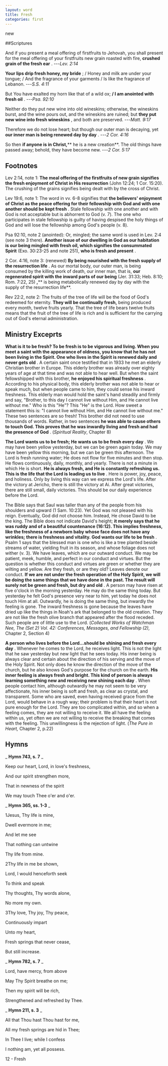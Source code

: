 ```yaml
---
layout: word
title: Fresh
categories: first
---
```


new

##Scriptures

And if you present a meal offering of firstfruits to Jehovah, you shall present for the meal offering of your firstfruits new grain roasted with fire, **crushed grain of the fresh ear** .
---_Lev. 2:14_

**Your lips drip fresh honey, my bride** ; / Honey and milk are under your tongue; / And the fragrance of your garments / Is like the fragrance of Lebanon.
---_S.S. 4:11_

But You have exalted my horn like that of a wild ox; **/ I am anointed with fresh oil** .
---_Psa. 92:10_

Neither do they put new wine into old wineskins; otherwise, the wineskins burst, and the wine pours out, and the wineskins are ruined; but **they put new wine into fresh wineskins** , and both are preserved.
---_Matt. 9:17_

Therefore we do not lose heart; but though our outer man is decaying, yet **our inner man is being renewed day by day** .
---_2 Cor. 4:16_

So then **if anyone is in Christ,**** he is a new creation**. The old things have passed away; behold, they have become new.
---_2 Cor. 5:17_

## Footnotes

Lev 2:14, note 1: **The meal offering of the firstfruits of new grain signifies the fresh enjoyment of Christ in His resurrection** (John 12:24; 1 Cor. 15:20). The crushing of the grains signifies being dealt with by the cross of Christ.

Lev 19:6, note 1: The word in vv. 6-8 signifies that **the believers' enjoyment of Christ as the peace offering for their fellowship with God and with one another should be kept fresh** . Stale fellowship with one another and with God is not acceptable but is abhorrent to God (v. 7). The one who participates in stale fellowship is guilty of having despised the holy things of God and will lose the fellowship among God's people (v. 8).

Psa 92:10, note 2 (anointed): Or, mingled; the same word is used in Lev. 2:4 (see note 3 there). **Another issue of our dwelling in God as our habitation is our being mingled with fresh oil, which signifies the consummated Spirit** (Exo. 30:23-25 and note 251), **who is fresh and present** .

2 Cor. 4:16, note 3: (renewed) **By being nourished with the fresh supply of the resurrection life** . As our mortal body, our outer man, is being consumed by the killing work of death, our inner man, that is, **our regenerated spirit with the inward parts of our being** (Jer. 31:33; Heb. 8:10; Rom. 7:22, 25) **,**** is being metabolically renewed day by day with the supply of the resurrection life**.

Rev 22:2, note 2: The fruits of the tree of life will be the food of God's redeemed for eternity. **They will be continually fresh,** being produced every month, twelve fruits yearly. That the tree of life bears twelve fruits means that the fruit of the tree of life is rich and is sufficient for the carrying out of God's eternal administration.

## Ministry Exceprts

**What is it to be fresh? To be fresh is to be vigorous and living. When you meet a saint with the appearance of oldness, you know that he has not been living in the Spirit. One who lives in the Spirit is renewed daily and never gets old** . A certain saint once testified that in 1933 he met an elderly Christian brother in Europe. This elderly brother was already over eighty years of age at that time and was not able to hear well. But when the saint fellowshipped with this brother, **he enjoyed his spiritual freshness** . According to his physical body, this elderly brother was not able to hear or speak much, but when people came to him, they could sense his inward freshness. This elderly man would hold the saint's hand steadily and firmly and say, "Brother, to this day I cannot live without Him, and He cannot live without me." Who is this "He"? This "He" is the Lord. How sweet a statement this is: "I cannot live without Him, and He cannot live without me." These two sentences are so fresh! This brother did not need to use thousands of words. Rather, in two sentences **he was able to cause others to touch God. This proves that he was inwardly living and fresh and had the presence of God** . (_Spiritual Reality_, Chapter 8)

**The Lord wants us to be fresh; He wants us to be fresh every day** . We may have been yellow yesterday, but we can be green again today. We may have been yellow this morning, but we can be green this afternoon. The Lord is fresh running water; He does not flow for five minutes and then stop. He flows continuously, daily, monthly, and yearly. There is not a minute in which He is short. **He is always fresh, and He is constantly refreshing us. This is the life that the Lord is leading us to live** . Here is power, joy, peace, and holiness. Only by living this way can we express the Lord's life. After the victory at Jericho, there is still the victory at Ai. After great victories, there are still small, daily victories. This should be our daily experience before the Lord.

The Bible says that Saul was taller than any of the people from his shoulders and upward (1 Sam. 10:23). Yet God was not pleased with his reign. Eventually, God did not choose him. Instead, He chose David to be the king. The Bible does not indicate David's height; **it merely says that he was ruddy and of a beautiful countenance (16:12). This implies freshness, like the freshness of a newborn baby whose face does not have any wrinkles; there is freshness and vitality. God wants our life to be fresh** . Psalm 1 says that the blessed man is one who is like a tree planted beside streams of water, yielding fruit in its season, and whose foliage does not wither (v. 3). We have leaves, which are our outward conduct. We may be patient, meek, humble, and perfect in our conduct and virtues. But the question is whether this conduct and virtues are green or whether they are wilting and yellow. Are they fresh, or are they old? Leaves denote our conduct. **If we are not under the fresh operation of the Holy Spirit, we will be doing the same things that we have done in the past. The result will surely not be green and fresh, but dry and old** . A person may have risen at five o'clock in the morning yesterday. He may do the same thing today. But yesterday he felt God's presence very near to him, yet today he does not touch Him at all. Outwardly, he is doing the same thing, but inwardly the feeling is gone. The inward freshness is gone because the leaves have dried up like the things in Noah's ark that belonged to the old creation. They are not like the fresh olive branch that appeared after the flood receded. Such people are of little use to the Lord. (_Collected Works of Watchman Nee, The (Set 2) Vol. 42: Conferences, Messages, and Fellowship (2),_ Chapter 2, Section 4)

**A person who lives before the Lord…should be shining and fresh every day** . Whenever he comes to the Lord, he receives light. This is not the light that he saw yesterday but new light that he sees today. His inner being is always clear and certain about the direction of his serving and the move of the Holy Spirit. Not only does he know the direction of the move of the church, but he also knows God's purpose for the church on the earth. **His inner feeling is always fresh and bright. This kind of person is always learning something new and receiving new shining each day** . When people contact him, although outwardly he may not seem to be very affectionate, his inner being is soft and fresh, as clear as crystal, and transparent. Some who are saved, even having received grace from the Lord, would behave in a rough way; their problem is that their heart is not pure enough for the Lord. They are too complicated within, and so when a feeling comes, they are not willing to receive it. We all have the feeling within us, yet often we are not willing to receive the breaking that comes with the feeling. This unwillingness is the rejection of light. (_The Pure in Heart,_ Chapter 2, p.22)

## Hymns

_ **Hymn 743, s. 7** _

Keep our heart, Lord, in love's freshness,

And our spirit strengthen more,

That in newness of the spirit

We may touch Thee o'er and o'er.

_ **Hymn 365, ss. 1-3** _

1Jesus, Thy life is mine,

Dwell evermore in me;

And let me see

That nothing can untwine

Thy life from mine.

2Thy life in me be shown,

Lord, I would henceforth seek

To think and speak

Thy thoughts, Thy words alone,

No more my own.

3Thy love, Thy joy, Thy peace,

Continuously impart

Unto my heart,

Fresh springs that never cease,

But still increase.

_ **Hymn 782, s. 7** _

Lord, have mercy, from above

May Thy Spirit breathe on me;

Then my spirit will be rich,

Strengthened and refreshed by Thee.

_ **Hymn 211, s. 3** _

All that Thou hast Thou hast for me,

All my fresh springs are hid in Thee;

In Thee I live; while I confess

I nothing am, yet all possess.

12 - Fresh
